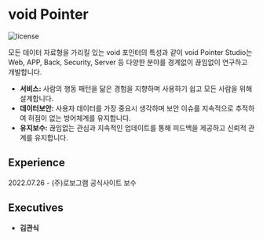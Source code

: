 # void Pointer
![license](https://img.shields.io/badge/license-GPLv3.0-blue)

모든 데이터 자료형을 가리킬 있는 void 포인터의 특성과 같이 void Pointer Studio는 Web, APP, Back, Security, Server 등 다양한 분야를 경계없이 끊임없이 연구하고 개발합니다.


* **서비스:** 사람의 행동 패턴을 닮은 경험을 지향하며 사용하기 쉽고 모든 사람을 위해 설계합니다.
* **데이터보안:** 사용자 데이터를 가장 중요시 생각하며 보안 이슈를 지속적으로 추적하여 허점이 없는 방어체계를 유지합니다.
* **유지보수:** 끊임없는 관심과 지속적인 업데이트를 통해 피드백을 제공하고 신뢰적 관계를 유지합니다.

## Experience
2022.07.26 - (주)로보그램 공식사이트 보수   

## Executives
- <b>김관식</b>
